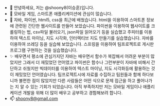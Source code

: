 - 👋 안녕하세요, 저는 @shoony8(이승훈)입니다.
- 👀 모바일 게임, 스마트폰 애플리케이션에 관심이 많습니다.
- 🌱 자바, 파이썬, html5, css을 최근에 배웠습니다.
     html을 이용하여 스마트폰 정보에 관련된 간단한 웹사이트를 만들어 보았습니다.
     파이썬을 이용하여 웹사이트를 크롤링하는 법, csv파일 불러오기, json파일 읽어오기 등을 실습했고
     주피터를 이용하여 텍스트 마이닝, 지도 시각화, 인터렉티브 지도 만들기를 실습했습니다.
     자바를 이용하여 쓰레딩 등을 실습해 보았습니다.
     스프링을 이용하여 팀프로젝트로 게시판 프로그램 구현하는 것을 실습했습니다.
- ✨ 배우면서 평소에 관심가지던 자바는 배우면서 함수가 복잡해서 어려운 부분이 많았지만 그래서 더 재밌었던 언어였고
     파이썬은 함수나 그런부분이 자바에 비해서 간단하고 쉬웠지만 빅데이터를 이용하여 텍스트 마이닝, 지도 시각화등에 활용하는 것이 재밌었던 언어였습니다.
     팀프로젝트시에 자료를 수집하고 팀원들과 함께 하다보니까 불편한 점이 많았지만 다른 사람들은 어떤 식으로 문제 접근을 하고 풀어나가는 지 알 수 있는 기회가 되었습니다.
     아직 부족하지만 저는 모바일 게임이나 애플리케이션 개발을 위해 더 많이 배우고 공부하고 경험해보려 합니다.
- 📫 shoony8@gmail.com 

<!---
shoony8/shoony8 is a ✨ special ✨ repository because its `README.md` (this file) appears on your GitHub profile.
You can click the Preview link to take a look at your changes.
--->
